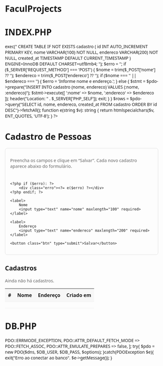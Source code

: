 # FaculProjects
# INDEX.PHP

 <?php
require __DIR__ . '/db.php';

$pdo->exec("
    CREATE TABLE IF NOT EXISTS cadastro (
        id INT AUTO_INCREMENT PRIMARY KEY,
        nome VARCHAR(100) NOT NULL,
        endereco VARCHAR(200) NOT NULL,
        created_at TIMESTAMP DEFAULT CURRENT_TIMESTAMP
    ) ENGINE=InnoDB DEFAULT CHARSET=utf8mb4;
");


$erro = '';
if ($_SERVER['REQUEST_METHOD'] === 'POST') {
    $nome = trim($_POST['nome'] ?? '');
    $endereco = trim($_POST['endereco'] ?? '');

    if ($nome === '' || $endereco === '') {
        $erro = 'Informe nome e endereço.';
    } else {
        $stmt = $pdo->prepare("INSERT INTO cadastro (nome, endereco) VALUES (:nome, :endereco)");
        $stmt->execute([
            ':nome'     => $nome,
            ':endereco' => $endereco
        ]);

        
        header("Location: " . $_SERVER['PHP_SELF']);
        exit;
    }
}

$rows = $pdo->query("SELECT id, nome, endereco, created_at FROM cadastro ORDER BY id DESC")->fetchAll();

function e(string $v): string { return htmlspecialchars($v, ENT_QUOTES, 'UTF-8'); }
?>
<!DOCTYPE html>
<html lang="pt-br">
<head>
<meta charset="utf-8">
<meta name="viewport" content="width=device-width, initial-scale=1">
<title>Cadastro</title>
<style>
    body { font-family: system-ui, Arial, sans-serif; margin: 24px; }
    form { display: grid; gap: 12px; max-width: 520px; padding: 16px; border: 1px solid #ddd; border-radius: 8px; }
    label { display: grid; gap: 6px; }
    input[type="text"] { padding: 10px; border: 1px solid #bbb; border-radius: 6px; }
    button { padding: 10px 14px; border: 0; border-radius: 6px; cursor: pointer; }
    .btn { background: #0d6efd; color: white; }
    .erro { color: #b00020; margin: 8px 0; }
    .lista { margin-top: 24px; max-width: 720px; }
    table { width: 100%; border-collapse: collapse; }
    th, td { padding: 10px; border-bottom: 1px solid #eee; text-align: left; }
    thead th { background: #f7f7f7; }
    .muted { color: #666; font-size: 0.9rem; }
</style>
</head>
<body>

<h1>Cadastro de Pessoas</h1>

<form method="post" action="">
    <div>
        <p class="muted">Preencha os campos e clique em “Salvar”. Cada novo cadastro aparece abaixo do formulário.</p>
    </div>

    <?php if ($erro): ?>
        <div class="erro"><?= e($erro) ?></div>
    <?php endif; ?>

    <label>
        Nome
        <input type="text" name="nome" maxlength="100" required>
    </label>

    <label>
        Endereço
        <input type="text" name="endereco" maxlength="200" required>
    </label>

    <button class="btn" type="submit">Salvar</button>
</form>

<div class="lista">
    <h2>Cadastros</h2>
    <?php if (!$rows): ?>
        <p class="muted">Ainda não há cadastros.</p>
    <?php else: ?>
        <table>
            <thead>
                <tr>
                    <th>#</th>
                    <th>Nome</th>
                    <th>Endereço</th>
                    <th>Criado em</th>
                </tr>
            </thead>
            <tbody>
                <?php foreach ($rows as $r): ?>
                <tr>
                    <td><?= e($r['id']) ?></td>
                    <td><?= e($r['nome']) ?></td>
                    <td><?= e($r['endereco']) ?></td>
                    <td><?= e($r['created_at']) ?></td>
                </tr>
                <?php endforeach; ?>
            </tbody>
        </table>
    <?php endif; ?>
</div>
</body>
</html>


#  DB.PHP

<?php

$DB_HOST = "localhost"; 
$DB_NAME = "cad";
$DB_USER = "root";
$DB_PASS = "";
$dns = "mysql:host=$DB_HOST;dbname=$DB_NAME;charset=utf8mb4; ";

$options = [
    PDO::ATTR_ERRMODE => PDO::ERRMODE_EXCEPTION,
    PDO::ATTR_DEFAULT_FETCH_MODE => PDO::FETCH_ASSOC,
    PDO::ATTR_EMULATE_PREPARES => false,
];
try{
    $pdo = new PDO($dns, $DB_USER, $DB_PASS, $options);
}catch(PDOException $e){
    exit("Erro ao conectar ao banco". $e->getMessage());
}
